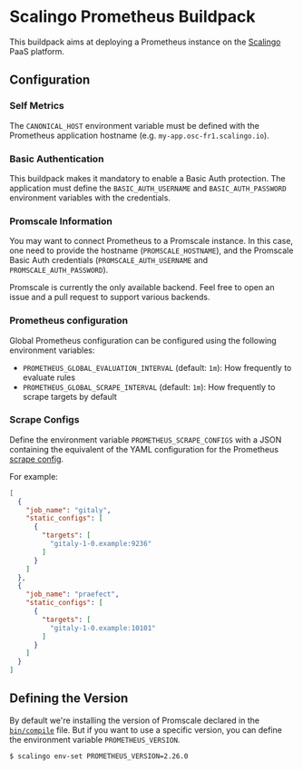 # Scalingo Prometheus Buildpack

This buildpack aims at deploying a Prometheus instance on the [Scalingo](https://scalingo.com/) PaaS platform.

## Configuration

### Self Metrics

The `CANONICAL_HOST` environment variable must be defined with the Prometheus application hostname (e.g. `my-app.osc-fr1.scalingo.io`).

### Basic Authentication

This buildpack makes it mandatory to enable a Basic Auth protection. The application must define the `BASIC_AUTH_USERNAME` and `BASIC_AUTH_PASSWORD` environment variables with the credentials.

### Promscale Information

You may want to connect Prometheus to a Promscale instance. In this case, one need to provide the hostname (`PROMSCALE_HOSTNAME`), and the Promscale Basic Auth credentials (`PROMSCALE_AUTH_USERNAME` and `PROMSCALE_AUTH_PASSWORD`).

Promscale is currently the only available backend. Feel free to open an issue and a pull request to support various backends.

### Prometheus configuration

Global Prometheus configuration can be configured using the following environment variables:

* `PROMETHEUS_GLOBAL_EVALUATION_INTERVAL` (default: `1m`): How frequently to evaluate rules
* `PROMETHEUS_GLOBAL_SCRAPE_INTERVAL` (default: `1m`): How frequently to scrape targets by default

### Scrape Configs

Define the environment variable `PROMETHEUS_SCRAPE_CONFIGS` with a JSON containing the equivalent of the YAML configuration for the Prometheus [scrape config](https://prometheus.io/docs/prometheus/latest/configuration/configuration/#scrape_config).

For example:

```json
[
  {
    "job_name": "gitaly",
    "static_configs": [
      {
        "targets": [
          "gitaly-1-0.example:9236"
        ]
      }
    ]
  },
  {
    "job_name": "praefect",
    "static_configs": [
      {
        "targets": [
          "gitaly-1-0.example:10101"
        ]
      }
    ]
  }
]
```

## Defining the Version

By default we're installing the version of Promscale declared in the [`bin/compile`](https://github.com/Scalingo/prometheus-buildpack/blob/master/bin/compile#L16) file. But if you want to use a specific version, you can define the environment variable `PROMETHEUS_VERSION`.

```shell
$ scalingo env-set PROMETHEUS_VERSION=2.26.0
```
